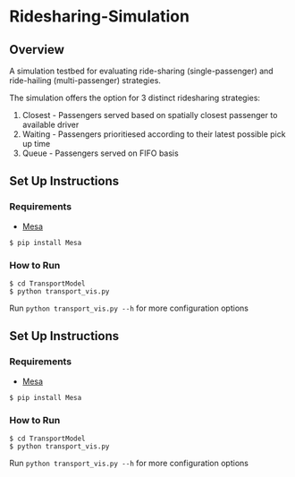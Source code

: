 # Ridesharing-Simulation

## Overview

A simulation testbed for evaluating ride-sharing (single-passenger) and ride-hailing (multi-passenger) strategies.

The simulation offers the option for 3 distinct ridesharing strategies:
1. Closest - Passengers served based on spatially closest passenger to available driver
2. Waiting - Passengers prioritiesed according to their latest possible pick up time
3. Queue - Passengers served on FIFO basis


## Set Up Instructions

### Requirements
- [Mesa](https://github.com/projectmesa/mesa)
```
$ pip install Mesa 
```

### How to Run
```
$ cd TransportModel
$ python transport_vis.py
```


Run `python transport_vis.py --h` for more configuration options

## Set Up Instructions

### Requirements
- [Mesa](https://github.com/projectmesa/mesa)
```
$ pip install Mesa 
```

### How to Run
```
$ cd TransportModel
$ python transport_vis.py
```


Run `python transport_vis.py --h` for more configuration options
